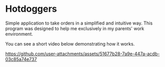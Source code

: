 # Hotdoggers

Simple application to take orders in a simplified and intuitive way. This program was designed to help me exclusively in my parents' work environment.

You can see a short video below demonstrating how it works.

https://github.com/user-attachments/assets/51677b28-7a9e-447a-acdb-03c85a74e737
